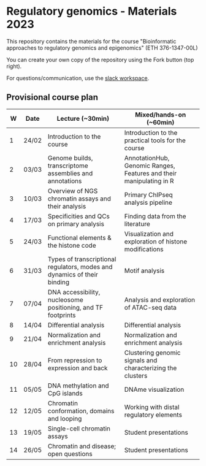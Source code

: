 # Regulatory genomics - Materials 2023

This repository contains the materials for the course "Bioinformatic approaches to regulatory genomics and epigenomics" (ETH 376-1347-00L)

You can create your own copy of the repository using the Fork button (top right).

For questions/communication, use the [slack workspace](https://ethEpigen2023.slack.com).

## Provisional course plan

| W  | Date  | Lecture (~30min)                                                         | Mixed/hands-on (~60min)                                             |
| -- | ----- | ------------------------------------------------------------------------ | ------------------------------------------------------------------- |
| 1  | 24/02 | Introduction to the course                                               | Introduction to the practical tools for the course                  |
| 2  | 03/03 | Genome builds, transcriptome assemblies and annotations                  | AnnotationHub, Genomic Ranges, Features and their manipulating in R |
| 3  | 10/03 | Overview of NGS chromatin assays and their analysis                      | Primary ChIPseq analysis pipeline                                   |
| 4  | 17/03 | Specificities and QCs on primary analysis                                | Finding data from the literature                                    |
| 5  | 24/03 | Functional elements & the histone code                                   | Visualization and exploration of histone modifications              |
| 6  | 31/03 | Types of transcriptional regulators, modes and dynamics of their binding | Motif analysis                                                      |
| 7  | 07/04 | DNA accessibility, nucleosome positioning, and TF footprints             | Analysis and exploration of ATAC-seq data                           |
| 8  | 14/04 | Differential analysis                                                    | Differential analysis   |
| 9  | 21/04 | Normalization and enrichment analysis                                    | Normalization and enrichment analysis                               |
| 10 | 28/04 | From repression to expression and back                                   | Clustering genomic signals and characterizing the clusters          |
| 11 | 05/05 | DNA methylation and CpG islands                                          | DNAme visualization                                                 |
| 12 | 12/05 | Chromatin conformation, domains and looping                              | Working with distal regulatory elements                                          |
| 13 | 19/05 | Single-cell chromatin assays                                             | Student presentations                                               |
| 14 | 26/05 | Chromatin and disease; open questions                                    | Student presentations                                               |

